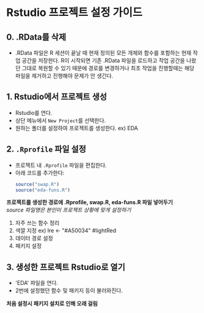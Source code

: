 # Rstudio 프로젝트 설정 가이드

## 0. .RData를 삭제
- .RData 파일은 R 세션이 끝날 때 현재 정의된 모든 개체와 함수를 포함하는 현재 작업 공간을 저장한다. R이 시작되면 기존 .RData 파일을 로드하고 작업 공간을 나왔던 그대로 복원할 수 있기 때문에 경로를 변경하거나 최초 작업을 진행할때는 해당 파일을 제거하고 진행해야 문제가 안 생긴다.

## 1. Rstudio에서 프로젝트 생성
- Rstudio를 연다.
- 상단 메뉴에서 `New Project`를 선택한다.
- 원하는 폴더를 설정하여 프로젝트를 생성한다. ex) EDA

## 2. `.Rprofile` 파일 설정
- 프로젝트 내 `.Rprofile` 파일을 편집한다.
- 아래 코드를 추가한다:
  ```R
  source("swap.R")
  source("eda-funs.R")

**프로젝트를 생성한 경로에 .Rprofile, swap.R, eda-funs.R 파일 넣어두기** <br>
*source 파일명은 본인이 프로젝트 상황에 맞게 설정하기*
1. 자주 쓰는 함수 정리
2. 색깔 지정 ex) lre <- "#A50034" #lightRed
3. 데이터 경로 설정
4. 패키지 설정

## 3. 생성한 프로젝트 Rstudio로 열기
- 'EDA' 파일을 연다.
- 2번에 설정했던 함수 및 패키지 등이 불러와진다.

**처음 설정시 패키지 설치로 인해 오래 걸림**
